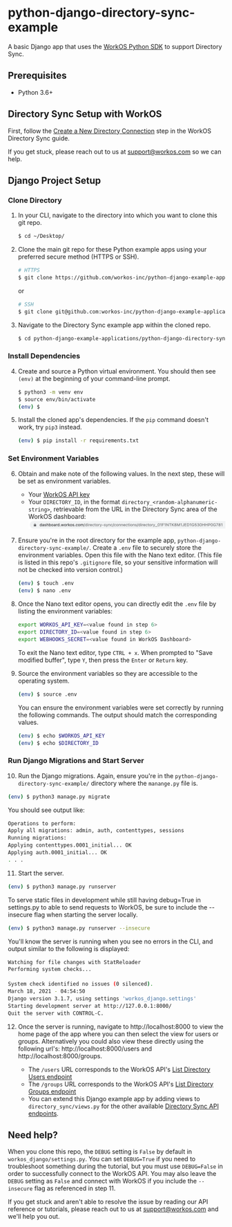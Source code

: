 # python-django-directory-sync-example
A basic Django app that uses the [WorkOS Python SDK](https://github.com/workos-inc/workos-python) to support Directory Sync.

## Prerequisites
- Python 3.6+

## Directory Sync Setup with WorkOS
First, follow the [Create a New Directory Connection](https://workos.com/docs/directory-sync/guide/create-new-directory-connection) step in the WorkOS Directory Sync guide.

If you get stuck, please reach out to us at support@workos.com so we can help.

## Django Project Setup

### Clone Directory

1. In your CLI, navigate to the directory into which you want to clone this git repo.
   ```bash
   $ cd ~/Desktop/
   ```

2. Clone the main git repo for these Python example apps using your preferred secure method (HTTPS or SSH).
   ```bash
   # HTTPS
   $ git clone https://github.com/workos-inc/python-django-example-applications.git
   ```

   or

   ```bash
   # SSH
   $ git clone git@github.com:workos-inc/python-django-example-applications.git
   ```

3. Navigate to the Directory Sync example app within the cloned repo.
   ```bash
   $ cd python-django-example-applications/python-django-directory-sync-example
   ````

### Install Dependencies

4. Create and source a Python virtual environment. You should then see `(env)` at the beginning of your command-line prompt.
   ```bash
   $ python3 -m venv env
   $ source env/bin/activate
   (env) $
   ```

5. Install the cloned app's dependencies. If the `pip` command doesn't work, try `pip3` instead.
   ```bash
   (env) $ pip install -r requirements.txt
   ```

### Set Environment Variables

6. Obtain and make note of the following values. In the next step, these will be set as environment variables.
   - Your [WorkOS API key](https://dashboard.workos.com/api-keys)
   - Your `DIRECTORY_ID`, in the format `directory_<random-alphanumeric-string>`, retrievable from the URL in the Directory Sync area of the WorkOS dashboard:
    ![](directory_id_location.png)  

7. Ensure you're in the root directory for the example app, `python-django-directory-sync-example/`. Create a `.env` file to securely store the environment variables. Open this file with the Nano text editor. (This file is listed in this repo's `.gitignore` file, so your sensitive information will not be checked into version control.)
   ```bash
   (env) $ touch .env
   (env) $ nano .env
   ```

8. Once the Nano text editor opens, you can directly edit the `.env` file by listing the environment variables:
   ```bash
   export WORKOS_API_KEY=<value found in step 6>
   export DIRECTORY_ID=<value found in step 6>
   export WEBHOOKS_SECRET=<value found in WorkOS Dashboard>
   ```

   To exit the Nano text editor, type `CTRL + x`. When prompted to "Save modified buffer", type `Y`, then press the `Enter` or `Return` key.

9. Source the environment variables so they are accessible to the operating system.
   ```bash
   (env) $ source .env
   ```

   You can ensure the environment variables were set correctly by running the following commands. The output should match the corresponding values.
   ```bash
   (env) $ echo $WORKOS_API_KEY
   (env) $ echo $DIRECTORY_ID
   ```

### Run Django Migrations and Start Server

10. Run the Django migrations. Again, ensure you're in the `python-django-directory-sync-example/` directory where the `manange.py` file is.
  ```bash
  (env) $ python3 manage.py migrate
  ```

  You should see output like:
  ```bash
  Operations to perform:
  Apply all migrations: admin, auth, contenttypes, sessions
  Running migrations:
  Applying contenttypes.0001_initial... OK
  Applying auth.0001_initial... OK
  . . .
  ```

11. Start the server.
  ```bash
  (env) $ python3 manage.py runserver
  ```
  To serve static files in development while still having debug=True in settings.py to able to send requests to WorkOS, be sure to include the --insecure flag when starting the server locally.
  ```bash
  (env) $ python3 manage.py runserver --insecure
  ```

  You'll know the server is running when you see no errors in the CLI, and output similar to the following is displayed:

  ```bash
  Watching for file changes with StatReloader
  Performing system checks...

  System check identified no issues (0 silenced).
  March 18, 2021 - 04:54:50
  Django version 3.1.7, using settings 'workos_django.settings'
  Starting development server at http://127.0.0.1:8000/
  Quit the server with CONTROL-C.
  ```

12. Once the server is running, navigate to http://localhost:8000 to view the home page of the app where you can then select the view for users or groups. Alternatively you could also view these directly using the following url's: http://localhost:8000/users and http://localhost:8000/groups.

    - The `/users` URL corresponds to the WorkOS API's [List Directory Users endpoint](https://workos.com/docs/reference/directory-sync/user/list)
    - The `/groups` URL corresponds to the WorkOS API's [List Directory Groups endpoint](https://workos.com/docs/reference/directory-sync/group/list)
    - You can extend this Django example app by adding views to `directory_sync/views.py` for the other available [Directory Sync API endpoints](https://workos.com/docs/reference/directory-sync).

## Need help?

When you clone this repo, the `DEBUG` setting is `False` by default in `workos_django/settings.py`. You can set `DEBUG=True` if you need to troubleshoot something during the tutorial, but you must use `DEBUG=False` in order to successfully connect to the WorkOS API. You may also leave the `DEBUG` setting as `False` and connect with WorkOS if you include the `--insecure` flag as referenced in step 11. 

If you get stuck and aren't able to resolve the issue by reading our API reference or tutorials, please  reach out to us at support@workos.com and we'll help you out.
